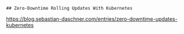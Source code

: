 ```
## Zero-Downtime Rolling Updates With Kubernetes
```
https://blog.sebastian-daschner.com/entries/zero-downtime-updates-kubernetes

